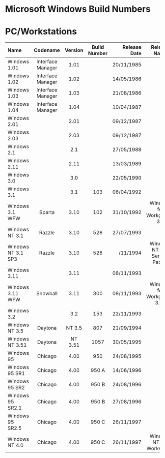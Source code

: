 # **Microsoft Windows Build Numbers**

# **PC/Workstations**

| Name               | Codename          | Version | Build Number | Release Date | Release Name                   |
| :---------------   | :---------------: | :-----: | :----------: | -----------: | :----------------------------: |
| Windows 1.01       | Interface Manager |   1.01  |              |  20/11/1985  |                                |
| Windows 1.02       | Interface Manager |   1.02  |              |  14/05/1986  |                                |
| Windows 1.03       | Interface Manager |   1.03  |              |  21/08/1986  |                                |
| Windows 1.04       | Interface Manager |   1.04  |              |  10/04/1987  |                                |
| Windows 2.01       |                   |   2.01  |              |  09/12/1987  |                                |
| Windows 2.03       |                   |   2.03  |              |  09/12/1987  |                                |
| Windows 2.1        |                   |   2.1   |              |  27/05/1988  |                                |
| Windows 2.11       |                   |   2.11  |              |  13/03/1989  |                                |
| Windows 3.0        |                   |   3.0   |              |  22/05/1990  |                                |
| Windows 3.1        |                   |   3.1   |      103     |  06/04/1992  |                                |
| Windows 3.1 WFW    |      Sparta       |   3.10  |      102     |  31/10/1992  | Windows for Workgroups 3.1     |
| Windows NT 3.1     |      Razzle       |   3.10  |      528     |  27/07/1993  |                                |
| Windows NT 3.1 SP3 |      Razzle       |   3.10  |      528     |    /11/1994  | Windows NT 3.1, Service Pack 3 |
| Windows 3.11       |                   |   3.11  |              |  08/11/1993  |                                |
| Windows 3.11 WFW   |     Snowball      |   3.11  |      300     |  08/11/1993  | Windows for Workgroups 3.11    |
| Windows 3.2        |                   |   3.2   |      153     |  22/11/1993  |                                |
| Windows NT 3.5     | Daytona           | NT 3.5  |      807     |  21/09/1994  |                                |
| Windows NT 3.51    | Daytona           | NT 3.51 |     1057     |  30/05/1995  |                                |
| Windows 95         | Chicago           | 4.00    |     950      |  24/08/1995  |                                |
| Windows 95 SR1     | Chicago           | 4.00    |     950 A    |  14/06/1996  |                                |
| Windows 95 SR2     | Chicago           | 4.00    |     950 B    |  24/08/1996  |                                |
| Windows 95 SR2.1   | Chicago           | 4.00    |     950 B    |  27/08/1996  |                                |
| Windows 95 SR2.5   | Chicago           | 4.00    |     950 C    |  26/11/1997  |                                |
| Windows NT 4.0     | Chicago           | 4.00    |     950 C    |  26/11/1997  | Windows NT 4.0 Workstation     |